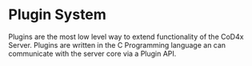 # Plugin System

Plugins are the most low level way to extend functionality of the CoD4x Server. Plugins are written in the C Programming language an can communicate with the server core via a Plugin API.





